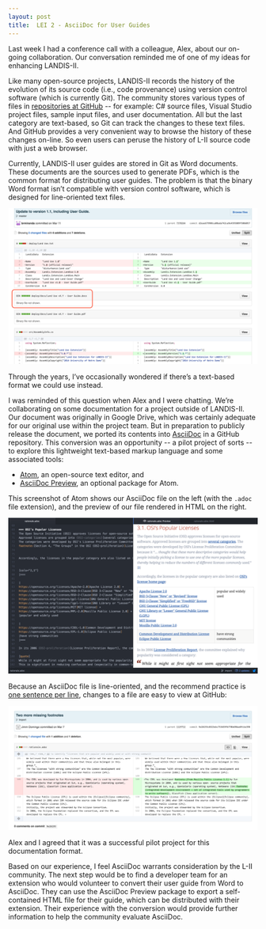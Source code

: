 ```yaml
---
layout: post
title:  LEI 2 - AsciiDoc for User Guides
---
```


Last week I had a conference call with a colleague, Alex, about our on-going collaboration.
Our conversation reminded me of one of my ideas for enhancing LANDIS-II.

Like many open-source projects, LANDIS-II records the history of the evolution of its source code  (i.e., code provenance) using version control software (which is currently Git).
The community stores various types of files in [repositories at GitHub][] -- for example: C# source files, Visual Studio project files, sample input files, and user documentation.
All but the last category are text-based, so Git can track the changes to these text files.
And GitHub provides a very convenient way to browse the history of these changes on-line.
So even users can peruse the history of L-II source code with just a web browser.

[repositories at GitHub]:  https://github.com/LANDIS-II-Foundation

Currently, LANDIS-II user guides are stored in Git as Word documents.
These documents are the sources used to generate PDFs, which is the common format for distributing user guides.
The problem is that the binary Word format isn’t compatible with version control software, which is designed for line-oriented text files.

![Diff of a git commit that includes a Word document](/images/diff-with-Word-doc.png)

Through the years, I’ve occasionally wondered if there’s a text-based format we could use instead.

I was reminded of this question when Alex and I were chatting.
We’re collaborating on some documentation for a project outside of LANDIS-II.
Our document was originally in Google Drive, which was certainly adequate for our original use within the project team.
But in preparation to publicly release the document, we ported its contents into [AsciiDoc][] in a GitHub repository.
This conversion was an opportunity -- a pilot project of sorts -- to explore this lightweight text-based markup language and some associated tools:

* [Atom][], an open-source text editor, and
* [AsciiDoc Preview][], an optional package for Atom.

[AsciiDoc]:  http://asciidoctor.org/docs/what-is-asciidoc/
[Atom]:  https://atom.io/
[AsciiDoc Preview]:  https://atom.io/packages/asciidoc-preview

This screenshot of Atom shows our AsciiDoc file on the left (with the `.adoc` file extension), and the preview of our file rendered in HTML on the right.

![Screenshot of AsciiDoc file in Atom text editor with AsciiDoc Preview package](/images/AsciiDoc-Atom.png)


Because an AsciiDoc file is line-oriented, and the recommend practice is [one sentence per line][], changes to a file are easy to view at GitHub:

[one sentence per line]:  http://asciidoctor.org/docs/asciidoc-recommended-practices/#one-sentence-per-line

![Diff of a git commit with AsciiDoc file](/images/AsciiDoc-diff.png)


Alex and I agreed that it was a successful pilot project for this documentation format.

Based on our experience, I feel AsciiDoc warrants consideration by the L-II community.
The next step would be to find a developer team for an extension who would volunteer to convert their user guide from Word to AsciiDoc.
They can use the AsciiDoc Preview package to export a self-contained HTML file for their guide, which can be distributed with their extension.
Their experience with the conversion would provide further information to help the community evaluate AsciiDoc.
